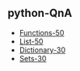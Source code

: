 ## python-QnA

- [Functions-50](https://github.com/IMsumitkumar/python-basics-QnA/blob/main/main/Functions.md)
- [List-50](https://github.com/IMsumitkumar/python-basics-QnA/blob/main/main/List.md)
- [Dictionary-30](https://github.com/IMsumitkumar/python-basics-QnA/blob/main/main/Dictionary.md)
- [Sets-30](https://github.com/IMsumitkumar/python-basics-QnA/blob/main/main/sets.md)
